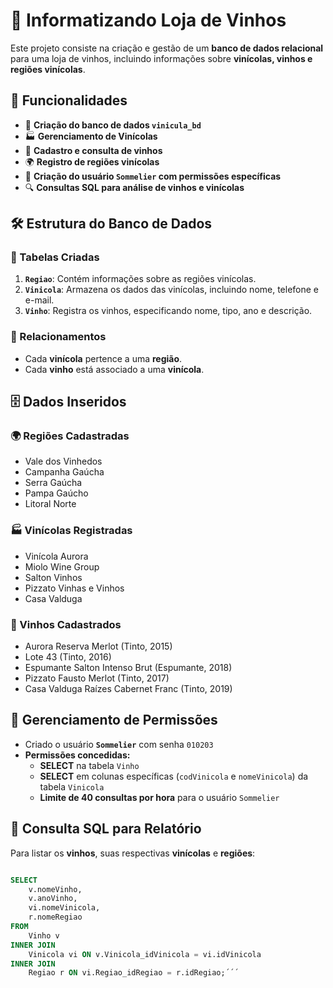 # 🍷 Informatizando Loja de Vinhos

Este projeto consiste na criação e gestão de um **banco de dados relacional** para uma loja de vinhos, incluindo informações sobre **vinícolas, vinhos e regiões vinícolas**.

## 📌 Funcionalidades

- 📂 **Criação do banco de dados `vinicula_bd`**
- 🏭 **Gerenciamento de Vinícolas**
- 🍷 **Cadastro e consulta de vinhos**
- 🌍 **Registro de regiões vinícolas**
- 👤 **Criação do usuário `Sommelier` com permissões específicas**
- 🔍 **Consultas SQL para análise de vinhos e vinícolas**

## 🛠️ Estrutura do Banco de Dados

### 🔹 Tabelas Criadas

1. **`Regiao`**: Contém informações sobre as regiões vinícolas.
2. **`Vinicola`**: Armazena os dados das vinícolas, incluindo nome, telefone e e-mail.
3. **`Vinho`**: Registra os vinhos, especificando nome, tipo, ano e descrição.

### 🔹 Relacionamentos

- Cada **vinícola** pertence a uma **região**.
- Cada **vinho** está associado a uma **vinícola**.

## 🗄️ Dados Inseridos

### 🌍 Regiões Cadastradas
- Vale dos Vinhedos
- Campanha Gaúcha
- Serra Gaúcha
- Pampa Gaúcho
- Litoral Norte

### 🏭 Vinícolas Registradas
- Vinícola Aurora
- Miolo Wine Group
- Salton Vinhos
- Pizzato Vinhas e Vinhos
- Casa Valduga

### 🍷 Vinhos Cadastrados
- Aurora Reserva Merlot (Tinto, 2015)
- Lote 43 (Tinto, 2016)
- Espumante Salton Intenso Brut (Espumante, 2018)
- Pizzato Fausto Merlot (Tinto, 2017)
- Casa Valduga Raízes Cabernet Franc (Tinto, 2019)

## 🔐 Gerenciamento de Permissões

- Criado o usuário **`Sommelier`** com senha `010203`
- **Permissões concedidas:**
  - **SELECT** na tabela `Vinho`
  - **SELECT** em colunas específicas (`codVinicola` e `nomeVinicola`) da tabela `Vinicola`
  - **Limite de 40 consultas por hora** para o usuário `Sommelier`

## 🔎 Consulta SQL para Relatório

Para listar os **vinhos**, suas respectivas **vinícolas** e **regiões**:

```sql

SELECT 
    v.nomeVinho,
    v.anoVinho,
    vi.nomeVinicola,
    r.nomeRegiao
FROM 
    Vinho v
INNER JOIN 
    Vinicola vi ON v.Vinicola_idVinicola = vi.idVinicola
INNER JOIN 
    Regiao r ON vi.Regiao_idRegiao = r.idRegiao;´´´


